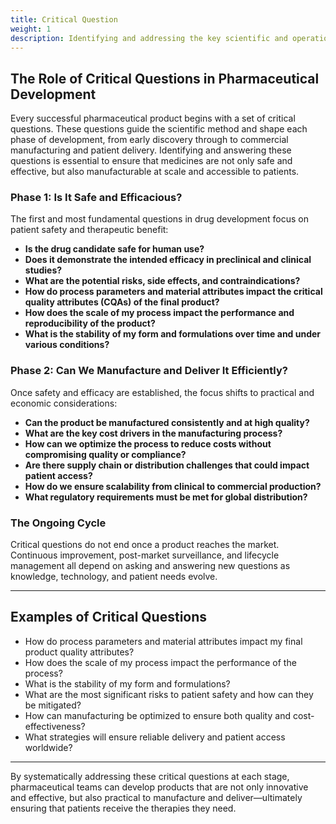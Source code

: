 ```yaml
---
title: Critical Question
weight: 1
description: Identifying and addressing the key scientific and operational questions that drive pharmaceutical development, from safety and efficacy to manufacturability and patient delivery.
---
```


## The Role of Critical Questions in Pharmaceutical Development

Every successful pharmaceutical product begins with a set of critical questions. These questions guide the scientific method and shape each phase of development, from early discovery through to commercial manufacturing and patient delivery. Identifying and answering these questions is essential to ensure that medicines are not only safe and effective, but also manufacturable at scale and accessible to patients.

### Phase 1: Is It Safe and Efficacious?

The first and most fundamental questions in drug development focus on patient safety and therapeutic benefit:
- **Is the drug candidate safe for human use?**
- **Does it demonstrate the intended efficacy in preclinical and clinical studies?**
- **What are the potential risks, side effects, and contraindications?**
- **How do process parameters and material attributes impact the critical quality attributes (CQAs) of the final product?**
- **How does the scale of my process impact the performance and reproducibility of the product?**
- **What is the stability of my form and formulations over time and under various conditions?**

### Phase 2: Can We Manufacture and Deliver It Efficiently?

Once safety and efficacy are established, the focus shifts to practical and economic considerations:
- **Can the product be manufactured consistently and at high quality?**
- **What are the key cost drivers in the manufacturing process?**
- **How can we optimize the process to reduce costs without compromising quality or compliance?**
- **Are there supply chain or distribution challenges that could impact patient access?**
- **How do we ensure scalability from clinical to commercial production?**
- **What regulatory requirements must be met for global distribution?**

### The Ongoing Cycle

Critical questions do not end once a product reaches the market. Continuous improvement, post-market surveillance, and lifecycle management all depend on asking and answering new questions as knowledge, technology, and patient needs evolve.

---

## Examples of Critical Questions

- How do process parameters and material attributes impact my final product quality attributes?
- How does the scale of my process impact the performance of the process?
- What is the stability of my form and formulations?
- What are the most significant risks to patient safety and how can they be mitigated?
- How can manufacturing be optimized to ensure both quality and cost-effectiveness?
- What strategies will ensure reliable delivery and patient access worldwide?

---

By systematically addressing these critical questions at each stage, pharmaceutical teams can develop products that are not only innovative and effective, but also practical to manufacture and deliver—ultimately ensuring that patients receive the therapies they need.
